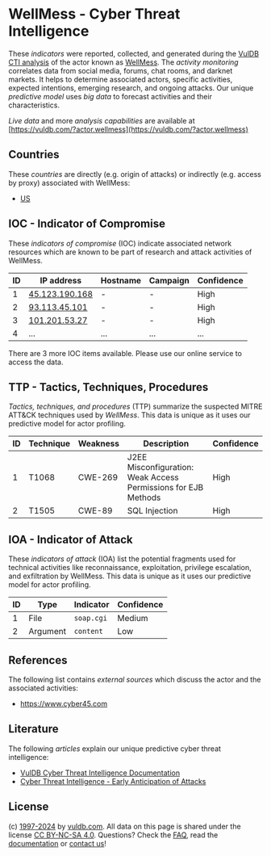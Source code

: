 # WellMess - Cyber Threat Intelligence

These _indicators_ were reported, collected, and generated during the [VulDB CTI analysis](https://vuldb.com/?kb.cti) of the actor known as [WellMess](https://vuldb.com/?actor.wellmess). The _activity monitoring_ correlates data from social media, forums, chat rooms, and darknet markets. It helps to determine associated actors, specific activities, expected intentions, emerging research, and ongoing attacks. Our unique _predictive model_ uses _big data_ to forecast activities and their characteristics.

_Live data_ and more _analysis capabilities_ are available at [https://vuldb.com/?actor.wellmess](https://vuldb.com/?actor.wellmess)

## Countries

These _countries_ are directly (e.g. origin of attacks) or indirectly (e.g. access by proxy) associated with WellMess:

* [US](https://vuldb.com/?country.us)

## IOC - Indicator of Compromise

These _indicators of compromise_ (IOC) indicate associated network resources which are known to be part of research and attack activities of WellMess.

ID | IP address | Hostname | Campaign | Confidence
-- | ---------- | -------- | -------- | ----------
1 | [45.123.190.168](https://vuldb.com/?ip.45.123.190.168) | - | - | High
2 | [93.113.45.101](https://vuldb.com/?ip.93.113.45.101) | - | - | High
3 | [101.201.53.27](https://vuldb.com/?ip.101.201.53.27) | - | - | High
4 | ... | ... | ... | ...

There are 3 more IOC items available. Please use our online service to access the data.

## TTP - Tactics, Techniques, Procedures

_Tactics, techniques, and procedures_ (TTP) summarize the suspected MITRE ATT&CK techniques used by _WellMess_. This data is unique as it uses our predictive model for actor profiling.

ID | Technique | Weakness | Description | Confidence
-- | --------- | -------- | ----------- | ----------
1 | T1068 | CWE-269 | J2EE Misconfiguration: Weak Access Permissions for EJB Methods | High
2 | T1505 | CWE-89 | SQL Injection | High

## IOA - Indicator of Attack

These _indicators of attack_ (IOA) list the potential fragments used for technical activities like reconnaissance, exploitation, privilege escalation, and exfiltration by WellMess. This data is unique as it uses our predictive model for actor profiling.

ID | Type | Indicator | Confidence
-- | ---- | --------- | ----------
1 | File | `soap.cgi` | Medium
2 | Argument | `content` | Low

## References

The following list contains _external sources_ which discuss the actor and the associated activities:

* https://www.cyber45.com

## Literature

The following _articles_ explain our unique predictive cyber threat intelligence:

* [VulDB Cyber Threat Intelligence Documentation](https://vuldb.com/?kb.cti)
* [Cyber Threat Intelligence - Early Anticipation of Attacks](https://www.scip.ch/en/?labs.20201022)

## License

(c) [1997-2024](https://vuldb.com/?kb.changelog) by [vuldb.com](https://vuldb.com/?kb.about). All data on this page is shared under the license [CC BY-NC-SA 4.0](https://creativecommons.org/licenses/by-nc-sa/4.0/). Questions? Check the [FAQ](https://vuldb.com/?kb.faq), read the [documentation](https://vuldb.com/?kb) or [contact us](https://vuldb.com/?contact)!
